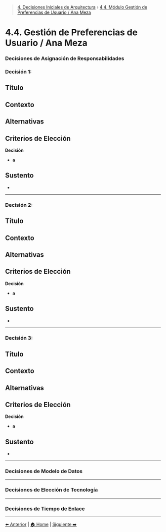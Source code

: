 > [4. Decisiones Iniciales de Arquitectura](../4.md) › [4.4. Módulo Gestión de Preferencias de Usuario / Ana Meza](4.4.md)

# 4.4. Gestión de Preferencias de Usuario / Ana Meza

### Decisiones de Asignación de Responsabilidades

### Decisión 1:

**Título**
- 

**Contexto**
- 

**Alternativas**
- 

**Criterios de Elección**
- 

**Decisión**
- **a**

**Sustento**
- 
- 
---

### Decisión 2:

**Título**
- 

**Contexto**
- 

**Alternativas**
- 

**Criterios de Elección**
- 

**Decisión**
- **a**

**Sustento**
- 
- 

---

### Decisión 3:

**Título**
- 

**Contexto**
- 

**Alternativas**
- 

**Criterios de Elección**
- 

**Decisión**
- **a**

**Sustento**
- 
- 

---

### Decisiones de Modelo de Datos



---

### Decisiones de Elección de Tecnología



---

### Decisiones de Tiempo de Enlace



---

[⬅️ Anterior](../4.3/4.3.md) | [🏠 Home](../../README.md) | [Siguiente ➡️](../4.5/4.5.md)